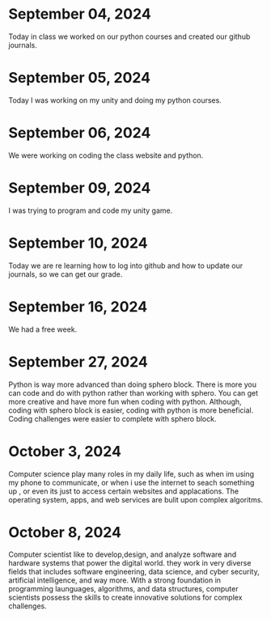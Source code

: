 # September 04, 2024
Today in class we worked on our python courses and created our github journals. 

# September 05, 2024
Today I was working on my unity and doing my python courses.

# September 06, 2024 
We were working on coding the class website and python.

# September 09, 2024 
I was trying to program and code my unity game.

# September 10, 2024
Today we are re learning how to log into github and how to update our journals, so we can get our grade.

# September 16, 2024
We had a free week.

# September 27, 2024
Python is way more advanced than doing sphero block. There is more you can code and do with python rather than working with sphero.  You can get more creative and have more fun when coding with python. Although, coding with sphero block is easier, coding with python is more beneficial. Coding challenges were easier to complete with sphero block.

# October 3, 2024
Computer science play many roles in my daily life, such as when im using my phone to communicate, or when i use the internet to seach something up , or even its just to access certain websites and applacations. The operating system, apps, and web services are bulit upon complex algoritms. 

# October 8, 2024
 Computer scientist like to develop,design, and analyze software and hardware systems that power the digital world. they work in very diverse fields that includes software engineering, data science, and cyber security, artificial intelligence, and way more. With a strong foundation in programming launguages, algorithms, and data structures, computer scientists possess the skills to create innovative solutions for complex challenges.
